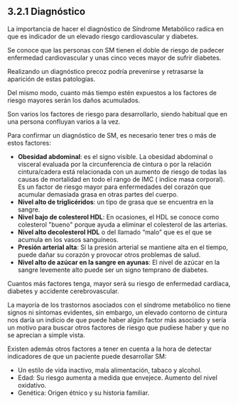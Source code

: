 
## 3.2.1 Diagnóstico

La importancia de hacer el diagnóstico de Síndrome Metabólico radica en que es indicador de un elevado riesgo cardiovascular y diabetes. 

Se conoce que las personas con SM tienen el doble de riesgo de padecer enfermedad cardiovascular y unas cinco veces mayor de sufrir diabetes. 

Realizando un diagnóstico precoz podría prevenirse y retrasarse la aparición de estas patologías.

Del mismo modo, cuanto más tiempo estén expuestos a los factores de riesgo mayores serán los daños acumulados. 

Son varios los factores de riesgo para desarrollarlo, siendo habitual que en una persona confluyan varios a la vez.

Para confirmar un diagnóstico de SM, es necesario tener tres o más de estos factores: 

- **Obesidad abdominal**: es el signo visible. La obesidad abdominal o visceral evaluada por la circunferencia de cintura o por la relación cintura/cadera está relacionada con un aumento de riesgo de todas las causas de mortalidad en todo el rango de IMC ( indice masa corporal).  
  Es un factor de riesgo mayor para enfermedades del corazón que acumular demasiada grasa en otras partes del cuerpo. 
- **Nivel alto de triglicéridos**: un tipo de grasa que se encuentra en la sangre. 
- **Nivel bajo de colesterol HDL**: En ocasiones, el HDL se conoce como colesterol "bueno" porque ayuda a eliminar el colesterol de las arterias. 
- **Nivel alto decolesterol HDL** o del llamado “malo” que es el que se acumula en los vasos sanguíneos. 
- **Presión arterial alta**: Si la presión arterial se mantiene alta en el tiempo, puede dañar su corazón y provocar otros problemas de salud. 
- **Nivel alto de azúcar en la sangre en ayunas**: El nivel de azúcar en la sangre levemente alto puede ser un signo temprano de diabetes. 

Cuantos más factores tenga, mayor será su riesgo de enfermedad cardíaca, diabetes y accidente cerebrovascular. 

La mayoría de los trastornos asociados con el síndrome metabólico no tiene signos ni síntomas evidentes, sin embargo, un elevado contorno de cintura nos daría un indicio de que puede haber algún factor más asociado y sería un motivo  para buscar  otros factores de riesgo que pudiese haber y que no se aprecian a simple vista. 

Existen además otros factores a tener en cuenta a la hora de detectar indicadores de que un paciente puede desarrollar SM: 

- Un estilo de vida inactivo, mala alimentación, tabaco y alcohol. 
- Edad: Su riesgo aumenta a medida que envejece. Aumento del nivel oxidativo. 
- Genética: Origen étnico y su historia familiar. 
